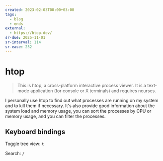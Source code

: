 ```yaml
---
created: 2023-02-03T00:00+03:00
tags:
  - blog
  - ends
external:
  - https://htop.dev/
sr-due: 2025-11-01
sr-interval: 114
sr-ease: 252
---
```


# htop

> This is htop, a cross-platform interactive process viewer. It is a text-mode application (for console or X terminals) and requires ncurses.

I personally use htop to find out what processes are running on my system and to kill them if necessary. It's also provide good information about the system load and memory usage, you can sort the processes by CPU or memory usage, and you can filter the processes.

## Keyboard bindings

Toggle tree view:<wbr class="f"> `t`

Search:<wbr class="f"> `/`
